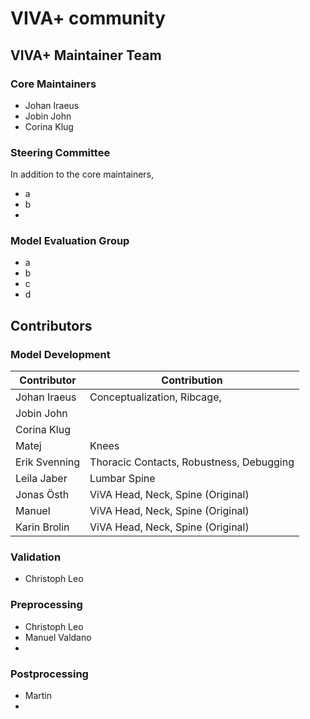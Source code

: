 # VIVA+ community

## VIVA+ Maintainer Team

### Core Maintainers

- Johan Iraeus
- Jobin John
- Corina Klug

### Steering Committee

In addition to the core maintainers,

- a
- b
- 

### Model Evaluation Group

- a
- b
- c
- d



## Contributors
### Model Development 

 | Contributor   | Contribution                             |
 |---------------|------------------------------------------|
 | Johan Iraeus  | Conceptualization, Ribcage,              |
 | Jobin John    |                                          |
 | Corina Klug   |                                          |
 | Matej         | Knees                                    |
 | Erik Svenning | Thoracic Contacts, Robustness, Debugging |
 | Leila Jaber   | Lumbar Spine                             |
 | Jonas Östh    | ViVA Head, Neck, Spine (Original)        |
 | Manuel        | ViVA Head, Neck, Spine (Original)        |
 | Karin Brolin  | ViVA Head, Neck, Spine (Original)        |


### Validation

- Christoph Leo

### Preprocessing

- Christoph Leo
- Manuel Valdano
- 
### Postprocessing

- Martin
- 